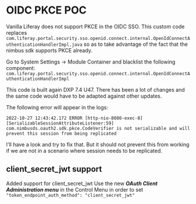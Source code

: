 # OIDC PKCE POC

Vanilla Liferay does not support PKCE in the OIDC SSO.
This custom code replaces `com.liferay.portal.security.sso.openid.connect.internal.OpenIdConnectAuthenticationHandlerImpl.java`
so as to take advantage of the fact that the nimbus sdk supports PKCE already.

Go to System Settings -> Module Container and blacklist the following component:
`com.liferay.portal.security.sso.openid.connect.internal.OpenIdConnectAuthenticationHandlerImpl`

This code is built again DXP 7.4 U47. There has been a lot of changes and the same code would have to
be adapted against other updates.

The following error will appear in the logs:
```
2022-10-27 12:43:42.172 ERROR [http-nio-8080-exec-8][SerializableSessionAttributeListener:59] com.nimbusds.oauth2.sdk.pkce.CodeVerifier is not serializable and will prevent this session from being replicated
```

I'll have a look and try to fix that.
But it should not prevent this from working if we are not in a scenario where session needs to be replicated.
 
## client_secret_jwt support

Added support for client_secret_jwt
Use the new ***OAuth Client Administration menu*** in the Control Menu in order to
set `"token_endpoint_auth_method": "client_secret_jwt"`
